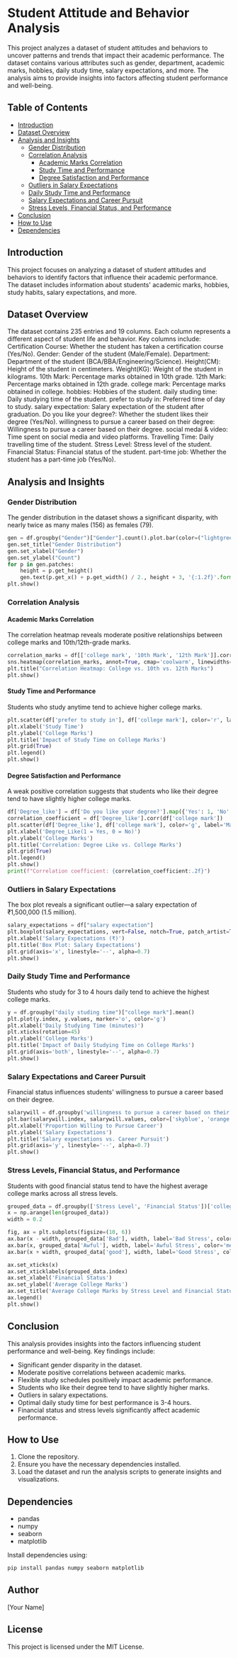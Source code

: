 # Student Attitude and Behavior Analysis

This project analyzes a dataset of student attitudes and behaviors to uncover patterns and trends that impact their academic performance. The dataset contains various attributes such as gender, department, academic marks, hobbies, daily study time, salary expectations, and more. The analysis aims to provide insights into factors affecting student performance and well-being.

## Table of Contents

- [Introduction](#introduction)
- [Dataset Overview](#dataset-overview)
- [Analysis and Insights](#analysis-and-insights)
  - [Gender Distribution](#gender-distribution)
  - [Correlation Analysis](#correlation-analysis)
    - [Academic Marks Correlation](#academic-marks-correlation)
    - [Study Time and Performance](#study-time-and-performance)
    - [Degree Satisfaction and Performance](#degree-satisfaction-and-performance)
  - [Outliers in Salary Expectations](#outliers-in-salary-expectations)
  - [Daily Study Time and Performance](#daily-study-time-and-performance)
  - [Salary Expectations and Career Pursuit](#salary-expectations-and-career-pursuit)
  - [Stress Levels, Financial Status, and Performance](#stress-levels-financial-status-and-performance)
- [Conclusion](#conclusion)
- [How to Use](#how-to-use)
- [Dependencies](#dependencies)

## Introduction

This project focuses on analyzing a dataset of student attitudes and behaviors to identify factors that influence their academic performance. The dataset includes information about students' academic marks, hobbies, study habits, salary expectations, and more.

## Dataset Overview

The dataset contains 235 entries and 19 columns. Each column represents a different aspect of student life and behavior. Key columns include:
Certification Course: Whether the student has taken a certification course (Yes/No).
Gender: Gender of the student (Male/Female).
Department: Department of the student (BCA/BBA/Engineering/Science).
Height(CM): Height of the student in centimeters.
Weight(KG): Weight of the student in kilograms.
10th Mark: Percentage marks obtained in 10th grade.
12th Mark: Percentage marks obtained in 12th grade.
college mark: Percentage marks obtained in college.
hobbies: Hobbies of the student.
daily studing time: Daily studying time of the student.
prefer to study in: Preferred time of day to study.
salary expectation: Salary expectation of the student after graduation.
Do you like your degree?: Whether the student likes their degree (Yes/No).
willingness to pursue a career based on their degree: Willingness to pursue a career based on their degree.
social medai & video: Time spent on social media and video platforms.
Travelling Time: Daily travelling time of the student.
Stress Level: Stress level of the student.
Financial Status: Financial status of the student.
part-time job: Whether the student has a part-time job (Yes/No).
## Analysis and Insights

### Gender Distribution

The gender distribution in the dataset shows a significant disparity, with nearly twice as many males (156) as females (79).

```python
gen = df.groupby("Gender")["Gender"].count().plot.bar(color=("lightgreen", "skyblue"))
gen.set_title("Gender Distribution")
gen.set_xlabel("Gender")
gen.set_ylabel("Count")
for p in gen.patches:
    height = p.get_height()
    gen.text(p.get_x() + p.get_width() / 2., height + 3, '{:1.2f}'.format(height), ha="center")
plt.show()
```

### Correlation Analysis

#### Academic Marks Correlation

The correlation heatmap reveals moderate positive relationships between college marks and 10th/12th-grade marks.

```python
correlation_marks = df[['college mark', '10th Mark', '12th Mark']].corr()
sns.heatmap(correlation_marks, annot=True, cmap='coolwarm', linewidths=0.5)
plt.title("Correlation Heatmap: College vs. 10th vs. 12th Marks")
plt.show()
```

#### Study Time and Performance

Students who study anytime tend to achieve higher college marks.

```python
plt.scatter(df['prefer to study in'], df['college mark'], color='r', label='Marks')
plt.xlabel('Study Time')
plt.ylabel('College Marks')
plt.title('Impact of Study Time on College Marks')
plt.grid(True)
plt.legend()
plt.show()
```

#### Degree Satisfaction and Performance

A weak positive correlation suggests that students who like their degree tend to have slightly higher college marks.

```python
df['Degree_like'] = df['Do you like your degree?'].map({'Yes': 1, 'No': 0})
correlation_coefficient = df['Degree_like'].corr(df['college mark'])
plt.scatter(df['Degree_like'], df['college mark'], color='g', label='Marks')
plt.xlabel('Degree_Like(1 = Yes, 0 = No)')
plt.ylabel('College Marks')
plt.title('Correlation: Degree Like vs. College Marks')
plt.grid(True)
plt.legend()
plt.show()
print(f"Correlation coefficient: {correlation_coefficient:.2f}")
```

### Outliers in Salary Expectations

The box plot reveals a significant outlier—a salary expectation of ₹1,500,000 (1.5 million).

```python
salary_expectations = df["salary expectation"]
plt.boxplot(salary_expectations, vert=False, notch=True, patch_artist=True)
plt.xlabel('Salary Expectations (₹)')
plt.title('Box Plot: Salary Expectations')
plt.grid(axis='x', linestyle='--', alpha=0.7)
plt.show()
```

### Daily Study Time and Performance

Students who study for 3 to 4 hours daily tend to achieve the highest college marks.

```python
y = df.groupby("daily studing time")["college mark"].mean()
plt.plot(y.index, y.values, marker='o', color='g')
plt.xlabel('Daily Studying Time (minutes)')
plt.xticks(rotation=45)
plt.ylabel('College Marks')
plt.title('Impact of Daily Studying Time on College Marks')
plt.grid(axis='both', linestyle='--', alpha=0.7)
plt.show()
```

### Salary Expectations and Career Pursuit

Financial status influences students' willingness to pursue a career based on their degree.

```python
salarywill = df.groupby('willingness to pursue a career based on their degree')["salary expectation"].mean()
plt.bar(salarywill.index, salarywill.values, color=['skyblue', 'orange', 'green', 'purple'])
plt.xlabel('Proportion Willing to Pursue Career')
plt.ylabel('Salary Expectations')
plt.title('Salary expectations vs. Career Pursuit')
plt.grid(axis='y', linestyle='--', alpha=0.7)
plt.show()
```

### Stress Levels, Financial Status, and Performance

Students with good financial status tend to have the highest average college marks across all stress levels.

```python
grouped_data = df.groupby(['Stress Level', 'Financial Status'])['college mark'].mean().unstack()
x = np.arange(len(grouped_data))
width = 0.2

fig, ax = plt.subplots(figsize=(10, 6))
ax.bar(x - width, grouped_data['Bad'], width, label='Bad Stress', color='plum')
ax.bar(x, grouped_data['Awful'], width, label='Awful Stress', color='mediumorchid')
ax.bar(x + width, grouped_data['good'], width, label='Good Stress', color='indigo')

ax.set_xticks(x)
ax.set_xticklabels(grouped_data.index)
ax.set_xlabel('Financial Status')
ax.set_ylabel('Average College Marks')
ax.set_title('Average College Marks by Stress Level and Financial Status')
ax.legend()
plt.show()
```

## Conclusion

This analysis provides insights into the factors influencing student performance and well-being. Key findings include:
- Significant gender disparity in the dataset.
- Moderate positive correlations between academic marks.
- Flexible study schedules positively impact academic performance.
- Students who like their degree tend to have slightly higher marks.
- Outliers in salary expectations.
- Optimal daily study time for best performance is 3-4 hours.
- Financial status and stress levels significantly affect academic performance.

## How to Use

1. Clone the repository.
2. Ensure you have the necessary dependencies installed.
3. Load the dataset and run the analysis scripts to generate insights and visualizations.

## Dependencies

- pandas
- numpy
- seaborn
- matplotlib

Install dependencies using:

```bash
pip install pandas numpy seaborn matplotlib
```

## Author

[Your Name]

## License

This project is licensed under the MIT License.
